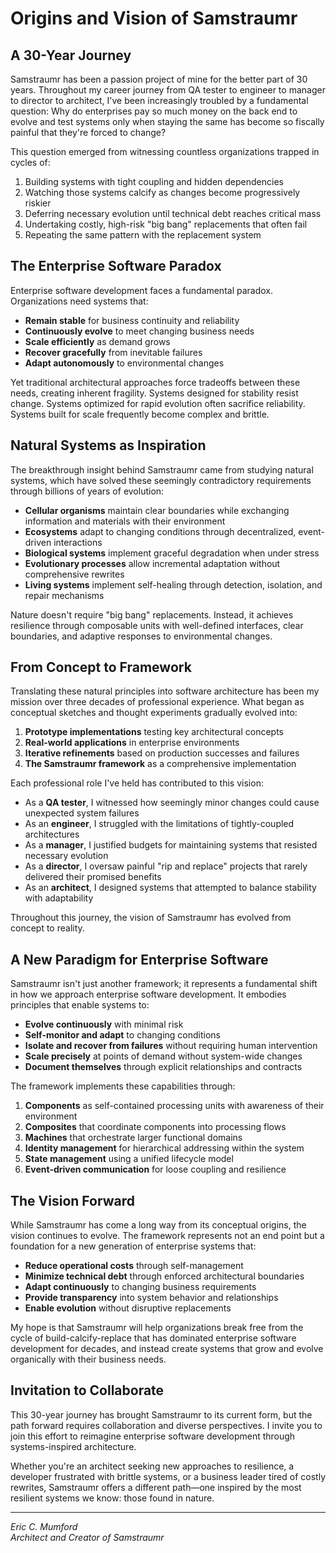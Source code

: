 <!--
Copyright (c) 2025 Eric C. Mumford (@heymumford)

This software was developed with analytical assistance from AI tools 
including Claude 3.7 Sonnet, Claude Code, and Google Gemini Deep Research,
which were used as paid services. All intellectual property rights 
remain exclusively with the copyright holder listed above.

Licensed under the Mozilla Public License 2.0
-->


# Origins and Vision of Samstraumr

## A 30-Year Journey

Samstraumr has been a passion project of mine for the better part of 30 years. Throughout my career journey from QA tester to engineer to manager to director to architect, I've been increasingly troubled by a fundamental question: Why do enterprises pay so much money on the back end to evolve and test systems only when staying the same has become so fiscally painful that they're forced to change?

This question emerged from witnessing countless organizations trapped in cycles of:

1. Building systems with tight coupling and hidden dependencies
2. Watching those systems calcify as changes become progressively riskier
3. Deferring necessary evolution until technical debt reaches critical mass
4. Undertaking costly, high-risk "big bang" replacements that often fail
5. Repeating the same pattern with the replacement system

## The Enterprise Software Paradox

Enterprise software development faces a fundamental paradox. Organizations need systems that:

- **Remain stable** for business continuity and reliability
- **Continuously evolve** to meet changing business needs
- **Scale efficiently** as demand grows
- **Recover gracefully** from inevitable failures
- **Adapt autonomously** to environmental changes

Yet traditional architectural approaches force tradeoffs between these needs, creating inherent fragility. Systems designed for stability resist change. Systems optimized for rapid evolution often sacrifice reliability. Systems built for scale frequently become complex and brittle.

## Natural Systems as Inspiration

The breakthrough insight behind Samstraumr came from studying natural systems, which have solved these seemingly contradictory requirements through billions of years of evolution:

- **Cellular organisms** maintain clear boundaries while exchanging information and materials with their environment
- **Ecosystems** adapt to changing conditions through decentralized, event-driven interactions
- **Biological systems** implement graceful degradation when under stress
- **Evolutionary processes** allow incremental adaptation without comprehensive rewrites
- **Living systems** implement self-healing through detection, isolation, and repair mechanisms

Nature doesn't require "big bang" replacements. Instead, it achieves resilience through composable units with well-defined interfaces, clear boundaries, and adaptive responses to environmental changes.

## From Concept to Framework

Translating these natural principles into software architecture has been my mission over three decades of professional experience. What began as conceptual sketches and thought experiments gradually evolved into:

1. **Prototype implementations** testing key architectural concepts
2. **Real-world applications** in enterprise environments
3. **Iterative refinements** based on production successes and failures
4. **The Samstraumr framework** as a comprehensive implementation

Each professional role I've held has contributed to this vision:

- As a **QA tester**, I witnessed how seemingly minor changes could cause unexpected system failures
- As an **engineer**, I struggled with the limitations of tightly-coupled architectures
- As a **manager**, I justified budgets for maintaining systems that resisted necessary evolution
- As a **director**, I oversaw painful "rip and replace" projects that rarely delivered their promised benefits
- As an **architect**, I designed systems that attempted to balance stability with adaptability

Throughout this journey, the vision of Samstraumr has evolved from concept to reality.

## A New Paradigm for Enterprise Software

Samstraumr isn't just another framework; it represents a fundamental shift in how we approach enterprise software development. It embodies principles that enable systems to:

- **Evolve continuously** with minimal risk
- **Self-monitor and adapt** to changing conditions
- **Isolate and recover from failures** without requiring human intervention
- **Scale precisely** at points of demand without system-wide changes
- **Document themselves** through explicit relationships and contracts

The framework implements these capabilities through:

1. **Components** as self-contained processing units with awareness of their environment
2. **Composites** that coordinate components into processing flows
3. **Machines** that orchestrate larger functional domains
4. **Identity management** for hierarchical addressing within the system
5. **State management** using a unified lifecycle model
6. **Event-driven communication** for loose coupling and resilience

## The Vision Forward

While Samstraumr has come a long way from its conceptual origins, the vision continues to evolve. The framework represents not an end point but a foundation for a new generation of enterprise systems that:

- **Reduce operational costs** through self-management
- **Minimize technical debt** through enforced architectural boundaries
- **Adapt continuously** to changing business requirements
- **Provide transparency** into system behavior and relationships
- **Enable evolution** without disruptive replacements

My hope is that Samstraumr will help organizations break free from the cycle of build-calcify-replace that has dominated enterprise software development for decades, and instead create systems that grow and evolve organically with their business needs.

## Invitation to Collaborate

This 30-year journey has brought Samstraumr to its current form, but the path forward requires collaboration and diverse perspectives. I invite you to join this effort to reimagine enterprise software development through systems-inspired architecture.

Whether you're an architect seeking new approaches to resilience, a developer frustrated with brittle systems, or a business leader tired of costly rewrites, Samstraumr offers a different path—one inspired by the most resilient systems we know: those found in nature.

---

*Eric C. Mumford  
Architect and Creator of Samstraumr*
